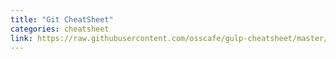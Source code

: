 ```yaml
---
title: "Git CheatSheet"
categories: cheatsheet
link: https://raw.githubusercontent.com/osscafe/gulp-cheatsheet/master/images/en-js-p1.png
---
```

